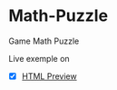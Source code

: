 # Math-Puzzle
Game Math Puzzle

Live exemple on
- [x] [HTML Preview](https://cdn.rawgit.com/UrsuAndrei/Math-Puzzle/eb63ef37/index.html)
